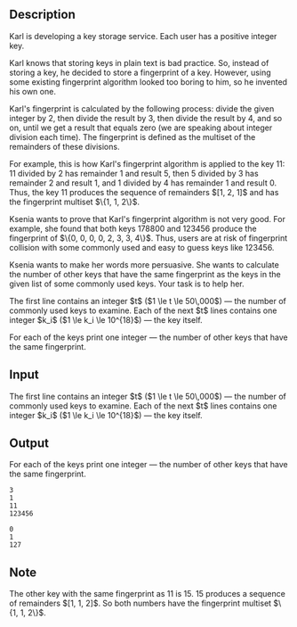 ## Description

<div><p>Karl is developing a key storage service. Each user has a positive integer key.</p><p>Karl knows that storing keys in plain text is bad practice. So, instead of storing a key, he decided to store a fingerprint of a key. However, using some existing fingerprint algorithm looked too boring to him, so he invented his own one.</p><p>Karl's fingerprint is calculated by the following process: divide the given integer by 2, then divide the&nbsp;result by 3, then divide the result by 4, and so on, until we get a result that equals zero (we are speaking about integer division each time). The fingerprint is defined as the multiset of the remainders of these divisions. </p><p>For example, this is how Karl's fingerprint algorithm is applied to the key 11: 11 divided by 2 has remainder&nbsp;1 and result&nbsp;5, then 5 divided by 3 has remainder 2 and result 1, and 1 divided by 4 has remainder&nbsp;1 and result&nbsp;0. Thus, the key 11 produces the sequence of remainders $[1, 2, 1]$ and has the fingerprint multiset $\{1, 1, 2\}$.</p><p>Ksenia wants to prove that Karl's fingerprint algorithm is not very good. For example, she found that both keys 178800 and 123456 produce the fingerprint of $\{0, 0, 0, 0, 2, 3, 3, 4\}$. Thus, users are at risk of fingerprint collision with some commonly used and easy to guess keys like 123456.</p><p>Ksenia wants to make her words more persuasive. She wants to calculate the number of other keys that have the same fingerprint as the keys in the given list of some commonly used keys. Your task is to help&nbsp;her.</p></div><div class="input-specification"><p>The first line contains an integer $t$ ($1 \le t \le 50\,000$)&nbsp;— the number of commonly used keys to&nbsp;examine. Each of the next $t$ lines contains one integer $k_i$ ($1 \le k_i \le 10^{18}$)&nbsp;— the key itself. </p></div><div class="output-specification"><p>For each of the keys print one integer&nbsp;— the number of other keys that have the same fingerprint. </p></div>

## Input

<p>The first line contains an integer $t$ ($1 \le t \le 50\,000$)&nbsp;— the number of commonly used keys to&nbsp;examine. Each of the next $t$ lines contains one integer $k_i$ ($1 \le k_i \le 10^{18}$)&nbsp;— the key itself. </p>

## Output

<p>For each of the keys print one integer&nbsp;— the number of other keys that have the same fingerprint. </p>





```input1
3
1
11
123456
```




```output1
0
1
127
```



## Note

<p>The other key with the same fingerprint as 11 is 15. 15 produces a sequence of remainders $[1, 1, 2]$. So&nbsp;both numbers have the fingerprint multiset $\{1, 1, 2\}$.</p>
